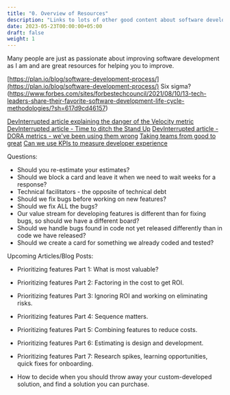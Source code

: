 ```yaml
---
title: "0. Overview of Resources"
description: "Links to lots of other good content about software development."
date: 2023-05-23T00:00:00+05:00
draft: false
weight: 1
---
```


Many people are just as passionate about improving software development as I am and are great resources for helping you to improve.

[https://plan.io/blog/software-development-process/](https://plan.io/blog/software-development-process/)
Six sigma? (https://www.forbes.com/sites/forbestechcouncil/2021/08/10/13-tech-leaders-share-their-favorite-software-development-life-cycle-methodologies/?sh=617d9cd46157)

[DevInterrupted article explaining the danger of the Velocity metric](https://devinterrupted.substack.com/p/why-agile-velocity-is-the-most-dangerous)
[DevInterrupted article - Time to ditch the Stand Up](https://devinterrupted.substack.com/p/stand-up-20-its-time-to-ditch-the)
[DevInterrupted article - DORA metrics - we've been using them wrong](https://devinterrupted.substack.com/p/dora-metrics-weve-been-using-them-00c)
[Taking teams from good to great](https://buriti.ca/from-good-to-great-a-capability-framework-for-building-exceptional-product-engineering-teams-a8ca4e9e8f47)
[Can we use KPIs to measure developer experience](https://queue.acm.org/detail.cfm?id=3595878)

Questions:
* Should you re-estimate your estimates?
* Should we block a card and leave it when we need to wait weeks for a response?
* Technical facilitators - the opposite of technical debt
* Should we fix bugs before working on new features?
* Should we fix ALL the bugs?
* Our value stream for developing features is different than for fixing bugs, so should we have a different board?
* Should we handle bugs found in code not yet released differently than in code we have released?
* Should we create a card for something we already coded and tested?

Upcoming Articles/Blog Posts:
* Prioritizing features Part 1: What is most valuable?
* Prioritizing features Part 2: Factoring in the cost to get ROI.
* Prioritizing features Part 3: Ignoring ROI and working on eliminating risks.
* Prioritizing features Part 4: Sequence matters.
* Prioritizing features Part 5: Combining features to reduce costs.
* Prioritizing features Part 6: Estimating is design and development.
* Prioritizing features Part 7: Research spikes, learning opportunities, quick fixes for onboarding.

* How to decide when you should throw away your custom-developed solution, and find a solution you can purchase.
